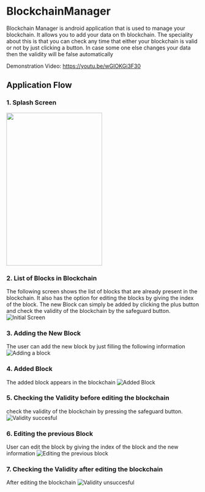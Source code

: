 # BlockchainManager
Blockchain Manager is android application that is used to manage your blockchain. It allows you to add your data on th blockchain. The speciality about this is that you can check any time that either your blockchain is valid or not by just clicking a button. In case some one else changes your data then the validity will be false automatically

Demonstration Video: https://youtu.be/wGIOKGi3F30

## Application Flow

### 1. Splash Screen 
<img src="https://user-images.githubusercontent.com/34195406/130229246-f242ea43-829a-45da-b441-8aa150232d07.png" width="250" height="400">

### 2. List of Blocks in Blockchain
The following screen shows the list of blocks that are already present in the blockchain. It also has the option for editing the blocks by giving the index of the block.
The new Block can simply be added by clicking the plus button and check the validity of the blockchain by the safeguard button.
![Initial Screen](https://user-images.githubusercontent.com/34195406/130229410-b4af5f22-1c33-436e-86fd-f4e5a1e211aa.png)

### 3. Adding the New Block
The user can add the new block by just filling the following information
![Adding a block](https://user-images.githubusercontent.com/34195406/130229572-e6ad18bf-f7b5-4ed4-aba2-af27f735e6ca.png)

### 4. Added Block
The added block appears in the blockchain
![Added Block](https://user-images.githubusercontent.com/34195406/130229880-d3d91f3e-4bd7-4a03-be5f-5256ac6bab28.png)

### 5. Checking the Validity before editing the blockchain
check the validity of the blockchain by pressing the safeguard button.
![Validity succesful](https://user-images.githubusercontent.com/34195406/130230217-69a3b95a-b9bc-44fb-8764-df9a5ebf6c45.png)

### 6. Editing the previous Block
User can edit the block by giving the index of the block and the new information
![Editing the previous block](https://user-images.githubusercontent.com/34195406/130230092-4d06e527-3015-4df7-926b-4c3c4f6f8077.png)

### 7. Checking the Validity after editing the blockchain
After editing the blockchain 
![Validity unsuccesful](https://user-images.githubusercontent.com/34195406/130230404-3e8ecff6-af15-4729-8293-e83d1e402c66.png)

